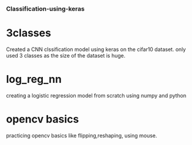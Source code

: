 ### Classification-using-keras
# 3classes
Created a CNN clssification model using keras on the cifar10 dataset.
only used 3 classes as the size of the dataset is huge.

# log_reg_nn
creating a logistic regression model from scratch using numpy and python

# opencv basics
practicing opencv basics like flipping,reshaping, using mouse.
